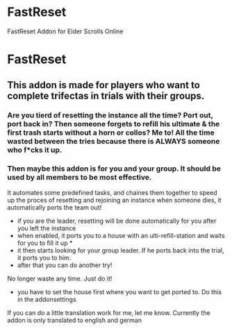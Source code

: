 # FastReset
FastReset Addon for Elder Scrolls Online


# FastReset

## This addon is made for players who want to complete trifectas in trials with their groups.

### Are you tierd of resetting the instance all the time? Port out, port back in? Then someone forgets to refill his ultimate & the first trash starts without a horn or collos? Me to! All the time wasted between the tries because there is ALWAYS someone who f*cks it up.

### Then maybe this addon is for you and your group. It should be used by all members to be most effective.


It automates some predefined tasks, and chaines them together to speed up the proces of resetting and rejoining an instance
when someone dies, it automatically ports the team out!


- if you are the leader, resetting will be done automatically for you after you left the instance
- when enabled, it ports you to a house with an ulti-refill-station and waits for you to fill it up *
- it then starts looking for your group leader. If he ports back into the trial, it ports you to him.
- after that you can do another try!

No longer waste any time. Just do it!

* you have to set the house first where you want to get ported to. Do this in the addonsettings

If you can do a little translation work for me, let me know. Currently the addon is only translated to english and german
